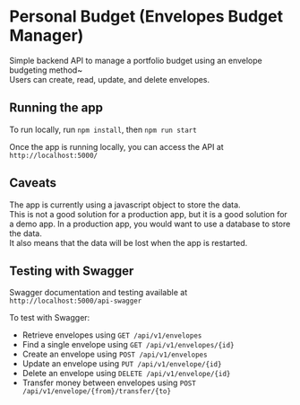 # Personal Budget (Envelopes Budget Manager)

Simple backend API to manage a portfolio budget using an envelope budgeting method~   
Users can create, read, update, and delete envelopes.

## Running the app
To run locally, run `npm install`, then `npm run start`

Once the app is running locally, you can access the API at `http://localhost:5000/`

## Caveats
The app is currently using a javascript object to store the data.  
This is not a good solution for a production app, but it is a good solution for a demo app. In a production app, you would want to use a database to store the data.  
It also means that the data will be lost when the app is restarted.

## Testing with Swagger
Swagger documentation and testing available at `http://localhost:5000/api-swagger`

To test with Swagger:
 - Retrieve envelopes using `GET /api/v1/envelopes`
 - Find a single envelope using `GET /api/v1/envelopes/{id}`
 - Create an envelope using `POST /api/v1/envelopes`
 - Update an envelope using `PUT /api/v1/envelope/{id}`
 - Delete an envelope using `DELETE /api/v1/envelope/{id}`
 - Transfer money between envelopes using `POST /api/v1/envelope/{from}/transfer/{to}`